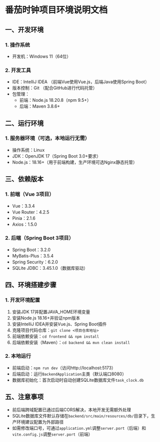 # 番茄时钟项目环境说明文档

## 一、开发环境
### 1. 操作系统
- 开发机：Windows 11（64位）

### 2. 开发工具
- IDE：IntelliJ IDEA （前端Vue使用Vue.js，后端Java使用Spring Boot）
- 版本控制：Git （配合GitHub进行代码托管）
- 包管理：
  - 前端：Node.js 18.20.8（npm 9.5+）
  - 后端：Maven 3.8.6+

## 二、运行环境
### 1. 服务器环境（可选，本地运行无需）
- 操作系统：Linux
- JDK：OpenJDK 17（Spring Boot 3.0+要求）
- Node.js：18.16+（用于前端构建，生产环境可选Nginx静态托管）

## 三、依赖版本
### 1. 前端（Vue 3项目）
- Vue：3.3.4
- Vue Router：4.2.5
- Pinia：2.1.6
- Axios：1.5.0

### 2. 后端（Spring Boot 3项目）
- Spring Boot：3.2.0
- MyBatis-Plus：3.5.4
- Spring Security：6.2.0
- SQLite JDBC：3.45.1.0（数据库驱动）

## 四、环境搭建步骤
### 1. 开发环境配置
1. 安装JDK 17并配置JAVA_HOME环境变量
2. 安装Node.js 18.16+并验证npm版本
3. 安装IntelliJ IDEA并安装Vue.js、Spring Boot插件
4. 克隆项目代码仓库：`git clone <项目仓库地址>`
5. 前端依赖安装：`cd frontend && npm install`
6. 后端依赖安装（Maven）：`cd backend && mvn clean install`

### 2. 本地运行
- 前端启动：`npm run dev`（访问http://localhost:5173）
- 后端启动：运行`BackendApplication`主类（默认端口8080）
- 数据库初始化：首次启动时自动创建SQLite数据库文件`task_clock.db`

## 五、注意事项
- 前后端跨域配置已通过后端CORS解决，本地开发无需额外处理
- SQLite数据库文件默认存储在`backend/src/main/resources/db/`目录下，生产环境建议配置为外部路径
- 如需修改端口号，可通过`application.yml`调整`server.port`（后端）和`vite.config.js`调整`server.port`（前端）